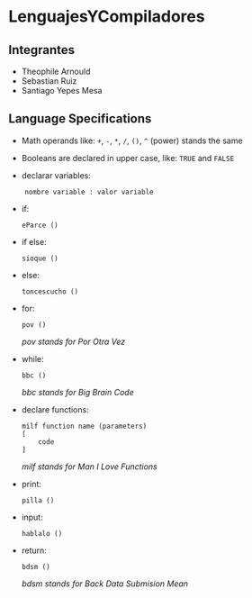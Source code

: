 # LenguajesYCompiladores

## Integrantes
* Theophile Arnould
* Sebastian Ruiz
* Santiago Yepes Mesa

## Language Specifications
- Math operands like: `+`, `-`, `*`, `/`, `()`, `^` (power) stands the same
- Booleans are declared in upper case, like: `TRUE` and `FALSE`

- declarar variables:
```
    nombre variable : valor variable
```
    

- if:
    ```
    eParce ()
    ```

- if else:
    ```
    sioque ()
    ```

- else:
    ```
    toncescucho ()
    ```

- for:
    ```
    pov ()
    ```
    *pov stands for Por Otra Vez*

- while:
    ```
    bbc ()
    ```
    *bbc stands for Big Brain Code*

- declare functions:
    ```
    milf function name (parameters)
    [
        code
    ]
    ```
    *milf stands for Man I Love Functions*

- print:
    ```
    pilla ()
    ```

- input:
    ```
    hablalo ()
    ```

- return:
    ```
    bdsm ()
    ```
    *bdsm stands for Back Data Submision Mean*

